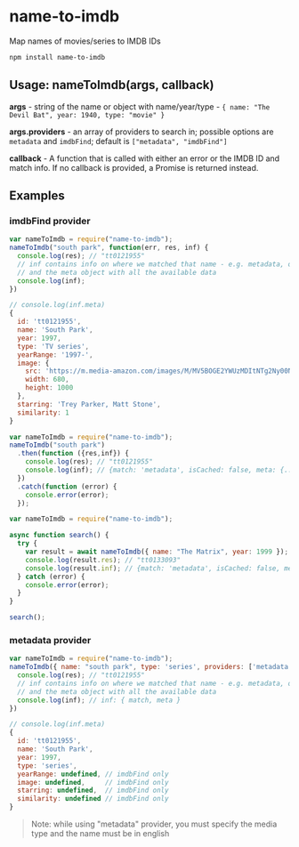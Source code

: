 # name-to-imdb
Map names of movies/series to IMDB IDs

```bash
npm install name-to-imdb
```

## Usage: nameToImdb(args, callback)

**args** - string of the name or object with name/year/type - ``{ name: "The Devil Bat", year: 1940, type: "movie" }``

**args.providers** - an array of providers to search in; possible options are ``metadata`` and ``imdbFind``; default is ``["metadata", "imdbFind"]``

**callback** - A function that is called with either an error or the IMDB ID and match info. If no callback is provided, a Promise is returned instead.

## Examples
### imdbFind provider
```js
var nameToImdb = require("name-to-imdb");
nameToImdb("south park", function(err, res, inf) { 
  console.log(res); // "tt0121955"
  // inf contains info on where we matched that name - e.g. metadata, or on imdb
  // and the meta object with all the available data
  console.log(inf);
})
```

```js
// console.log(inf.meta)
{
  id: 'tt0121955',
  name: 'South Park',
  year: 1997,
  type: 'TV series',
  yearRange: '1997-',
  image: {
    src: 'https://m.media-amazon.com/images/M/MV5BOGE2YWUzMDItNTg2Ny00NTUzLTlmZGYtNWMyNzVjMjQ3MThkXkEyXkFqcGdeQXVyNTA4NzY1MzY@._V1_.jpg',
    width: 680,
    height: 1000
  },
  starring: 'Trey Parker, Matt Stone',
  similarity: 1
}
```

```js
var nameToImdb = require("name-to-imdb");
nameToImdb("south park")
  .then(function ({res,inf}) {
    console.log(res); // "tt0121955"
    console.log(inf); // {match: 'metadata', isCached: false, meta: {...}}
  })
  .catch(function (error) {
    console.error(error);
  });
```

```js
var nameToImdb = require("name-to-imdb");

async function search() {
  try {
    var result = await nameToImdb({ name: "The Matrix", year: 1999 });
    console.log(result.res); // "tt0133093"
    console.log(result.inf); // {match: 'metadata', isCached: false, meta: {...}}
  } catch (error) {
    console.error(error);
  }
}

search();
```

### metadata provider

```js
var nameToImdb = require("name-to-imdb");
nameToImdb({ name: "south park", type: 'series', providers: ['metadata'] }, function (err, res, inf) {
  console.log(res); // "tt0121955"
  // inf contains info on where we matched that name - e.g. metadata, or on imdb
  // and the meta object with all the available data
  console.log(inf); // inf: { match, meta }
})
```

```js
// console.log(inf.meta)
{
  id: 'tt0121955',
  name: 'South Park',
  year: 1997,
  type: 'series',
  yearRange: undefined, // imdbFind only
  image: undefined,     // imdbFind only
  starring: undefined,  // imdbFind only
  similarity: undefined // imdbFind only
}
```

> Note: while using "metadata" provider, you must specify the media type and the name must be in english
